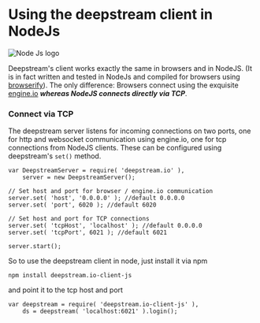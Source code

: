 Using the deepstream client in NodeJs
==============================================
<img class="center" src="../assets/images/nodejs.png" alt="Node Js logo" />

Deepstream's client works exactly the same in browsers and in NodeJS. (It is in fact written and tested in NodeJs and compiled for browsers using [browserify](http://browserify.org/)). The only difference: Browsers connect using the exquisite [engine.io](https://github.com/Automattic/engine.io) ***whereas NodeJS connects directly via TCP***.

### Connect via TCP
The deepstream server listens for incoming connections on two ports, one for http and websocket communication using engine.io, one for tcp connections from NodeJS clients. These can be configured using deepstream's `set()` method.

	var DeepstreamServer = require( 'deepstream.io' ),
		server = new DeepstreamServer();

	// Set host and port for browser / engine.io communication
	server.set( 'host', '0.0.0.0' ); //default 0.0.0.0
	server.set( 'port', 6020 ); //default 6020

	// Set host and port for TCP connections
	server.set( 'tcpHost', 'localhost' ); //default 0.0.0.0
	server.set( 'tcpPort', 6021 ); //default 6021

	server.start();

So to use the deepstream client in node, just install it via npm

	npm install deepstream.io-client-js

and point it to the tcp host and port

	var deepstream = require( 'deepstream.io-client-js' ),
		ds = deepstream( 'localhost:6021' ).login();
